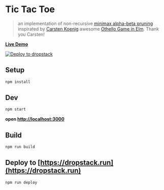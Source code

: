 # Tic Tac Toe

> an implementation of non-recursive [minimax alpha-beta pruning](https://en.wikipedia.org/wiki/Alpha%E2%80%93beta_pruning) inspirated by [Carsten Koenig](https://github.com/CarstenKoenig) awesome [Othello Game in Elm](https://github.com/CarstenKoenig/ElmOthello). Thank you Carsten!

__[Live Demo](http://tic-tac-toe.cloud.dropstack.run)__

[![Deploy to dropstack](https://deploy.cloud.dropstack.run/button.svg)](https://deploy.cloud.dropstack.run?repo=https://github.com/MikeBild/react-tic-tac-toe/tree/master)
## Setup

```bash
npm install
```

## Dev

```bash
npm start
```

__open [http://localhost:3000](http://localhost:3000)__

## Build

```bash
npm run build
```

## Deploy to [https://dropstack.run](https://dropstack.run)

```bash
npm run deploy
```
